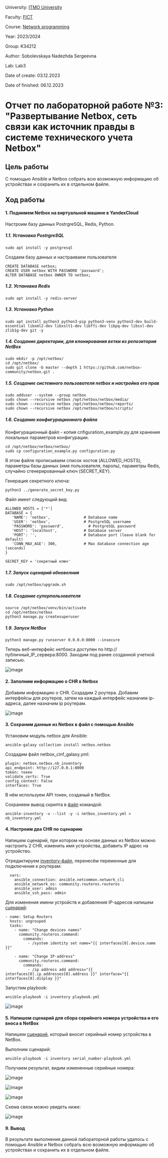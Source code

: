 University: [ITMO University](https://itmo.ru/ru/)

Faculty: [FICT](https://fict.itmo.ru)

Course: [Network programming](https://github.com/itmo-ict-faculty/network-programming)

Year: 2023/2024

Group: K34212

Author: Sobolevskaya Nadezhda Sergeevna

Lab: Lab3

Date of create: 03.12.2023

Date of finished: 06.12.2023

# Отчет по лабораторной работе №3: "Развертывание Netbox, сеть связи как источник правды в системе технического учета Netbox"

## Цель работы

С помощью Ansible и Netbox собрать всю возможную информацию об устройствах и сохранить их в отдельном файле.

## Ход работы


#### 1. Поднимем Netbox на виртуальной машине в YandexCloud

Настроим базу данных PostrgreSQL, Redis, Python.

##### 1.1. Установка PostrgreSQL
```console
sudo apt install -y postgresql
```

Создаем базу данных и настраиваем пользователя
```console
CREATE DATABASE netbox;
CREATE USER netbox WITH PASSWORD 'password';
ALTER DATABASE netbox OWNER TO netbox;
```

##### 1.2. Установка Redis
```console
sudo apt install -y redis-server
```

##### 1.3. Установка Python
```console
sudo apt install python3 python3-pip python3-venv python3-dev build-essential libxml2-dev libxslt1-dev libffi-dev libpq-dev libssl-dev zlib1g-dev git -y
```

##### 1.4. Создание директории, для клонирования ветки из репозитория NetBox
```console
sudo mkdir -p /opt/netbox/
cd /opt/netbox/
sudo git clone -b master --depth 1 https://github.com/netbox-community/netbox.git .
```

##### 1.5. Создание системного пользователя netbox и настройка его прав
```console
sudo adduser --system --group netbox
sudo chown --recursive netbox /opt/netbox/netbox/media/
sudo chown --recursive netbox /opt/netbox/netbox/reports/
sudo chown --recursive netbox /opt/netbox/netbox/scripts/
```

##### 1.6. Создание конфигурационного файла
Конфигурационный файл - копия cnfiguratiom_example.py для хранения локальных параметров конфигурации.

```console
cd /opt/netbox/netbox/netbox/
sudo cp configuration_example.py configuration.py
```
В этом файле прописываем список хостов (ALLOWED_HOSTS), параметры базы данных (имя пользователя, пароль), параметры Redis, случайно сгенерированный ключ (SECRET_KEY).

Генерация секретного ключа:
```console
python3 ../generate_secret_key.py
```

Файл имеет следующий вид:

```console
ALLOWED_HOSTS = ['*']
DATABASE = {
   'NAME': 'netbox',               # Database name
   'USER': 'netbox',               # PostgreSQL username
   'PASSWORD': 'password',           # PostgreSQL password
   'HOST': 'localhost',            # Database server
   'PORT': '',                     # Database port (leave blank for default)
   'CONN_MAX_AGE': 300,            # Max database connection age (seconds)
}

SECRET_KEY = 'секретный ключ'
```

##### 1.7. Запуск сценарий обновелния
```console
sudo /opt/netbox/upgrade.sh
```

##### 1.8. Создание суперпользователя
```console
source /opt/netbox/venv/bin/activate
cd /opt/netbox/netbox
python3 manage.py createsuperuser
```

##### 1.9. Запуск NetBox
```console
python3 manage.py runserver 0.0.0.0:8000 --insecure
```

Теперь веб-интерфейс нетбокса доступен по http://публичный_IP_сервера:8000. Заходим под ранее созданной учетной записью.

![image](./images/lab03_1.png)


#### 2. Заполним информацию о CHR в Netbox

Добавим информацию о CHR. Создадим 2 роутера. Добавим интерфейсы для роутеров, затем на каждый интерфейс назначим ip-адреса, далее назначим ip роутерам.

![image](./images/lab03_2.png)

#### 3. Сохраним данные из Netbox в файл с помощью Ansible

Установим модуль netbox для Ansible:

```console
ansible-galaxy collection install netbox.netbox
```

Создадим файл netbox_cinf_galaxy.yml:

```console
plugin: netbox.netbox.nb_inventory
api_endpoint: http://127.0.0.1:8000
token: токен
validate_certs: True
config_context: False
interfaces: True
```

В нём используем API токен, созданый в NetBox.

Сохраняем вывод скрипта в [файл](nb_inventory_old.yml) командой:

```console
ansible-inventory -v --list -y -i netbox_inventory.yml > nb_inventory.yml
```

#### 4. Настроим два CHR по сценарию

Напишем сценарий, при котором на основе данных из Netbox можно настроить 2 CHR, изменить имя устройства, добавить IP адрес на устройство.

Отредактируем [inventory-файл](nb_inventory.yml), перенесём переменные для подключения к роутерам:

```console
  vars:
    ansible_connection: ansible.netcommon.network_cli
    ansible_network_os: community.routeros.routeros
    ansible_user: admin
    ansible_ssh_pass: admin
```
Для изменения имени устройств и добавления IP-адресов напишем [сценарий](playbook.yml):
```console
- name: Setup Routers
  hosts: ungrouped
  tasks:
    - name: "Change devices names"
      community.routeros.command:
        commands:
          - /system identity set name="{{ interfaces[0].device.name }}"

    - name: "Change IP-address"
      community.routeros.command:
        commands:
          - /ip address add address="{{ interfaces[0].ip_addresses[0].address }}" interface="{{ interfaces[0].display }}"
```

Запустим playbook:

```console
ansible-playbook -i inventory playbook.yml
```

![image](./images/lab03_3.png)


#### 5. Напишем сценарий для сбора серийного номера устройства и его вноса в NetBox

Напишем [сценарий](serial_number-playbook.yml), который вносит серийный номер устройства в NetBox.

Выполним сценарий:

```console
ansible-playbook -i inventory serial_number-playbook.yml
```
Получаем результат, видим измененные серийные номера:

![image](./images/lab03_4.png)

![image](./images/lab03_5.png)

![image](./images/lab03_6.png)

Схема связи можно увидеть ниже:

![image](./images/lab03_7.png)

#### 9. Вывод
В результате выполнения данной лабораторной работы удалось с помощью Ansible и Netbox собрать всю возможную информацию об устройствах и сохранить их в отдельном файле.